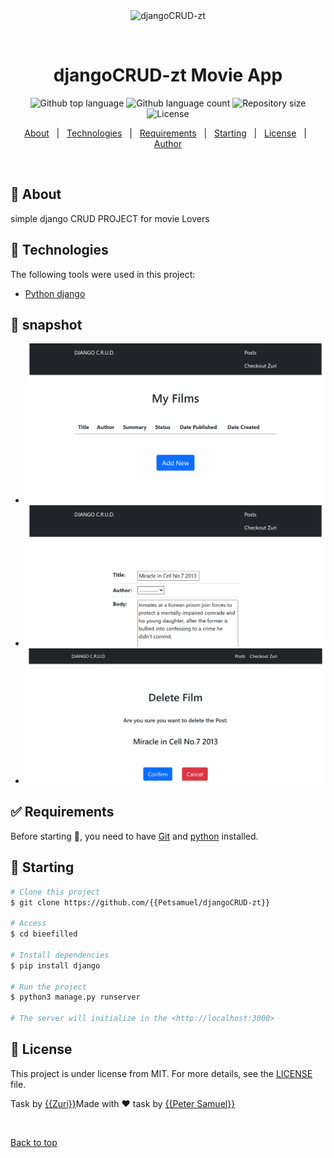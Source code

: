 <div align="center" id="top">
  <img src="./.github/app.gif" alt="djangoCRUD-zt" />

  &#xa0;

</div>

<h1 align="center">djangoCRUD-zt Movie App</h1>

<p align="center">
  <img alt="Github top language" src="https://img.shields.io/github/languages/top/{{Petsamuel/djangoCRUD-zt}}/zuri?color=56BEB8">

  <img alt="Github language count" src="https://img.shields.io/github/languages/count/{{Petsamuel/djangoCRUD-zt}}/zuri?color=56BEB8">

  <img alt="Repository size" src="https://img.shields.io/github/repo-size/{{Petsamuel/djangoCRUD-zt}}/zuri?color=56BEB8">

  <img alt="License" src="https://img.shields.io/github/license/{{Petsamuel}}/zuri?color=56BEB8">
</p>

<!-- Status -->

<p align="center">
  <a href="#dart-about">About</a> &#xa0; | &#xa0;
  <a href="#rocket-technologies">Technologies</a> &#xa0; | &#xa0;
  <a href="#white_check_mark-requirements">Requirements</a> &#xa0; | &#xa0;
  <a href="#checkered_flag-starting">Starting</a> &#xa0; | &#xa0;
  <a href="#memo-license">License</a> &#xa0; | &#xa0;
  <a href="https://github.com/{{Petsamuel}}" target="_blank">Author</a>
</p>

<br>

## :dart: About ##

simple django CRUD PROJECT for movie Lovers

## :rocket: Technologies ##

The following tools were used in this project:

- [Python django](https://www.python.org/)

## :checkered_flag: snapshot ##

- ![list](./127.0.0.1_8000_blog_.png)
- ![post](./127.0.0.1_8000_blog_create_.png)
- ![delete](./127.0.0.1_8000_blog_delete_miracle-in-cell-no7-2013%20(1).png)

## :white_check_mark: Requirements ##

Before starting :checkered_flag:, you need to have [Git](https://git-scm.com) and [python](https://python.org/) installed.

## :checkered_flag: Starting ##

```bash
# Clone this project
$ git clone https://github.com/{{Petsamuel/djangoCRUD-zt}}

# Access
$ cd bieefilled

# Install dependencies
$ pip install django

# Run the project
$ python3 manage.py runserver

# The server will initialize in the <http://localhost:3000>
```

## :memo: License ##

This project is under license from MIT. For more details, see the [LICENSE](LICENSE.md) file.

Task by <a href="https://zuri.team/" target="_blank">{{Zuri}}</a>Made with :heart: task by <a href="https://github.com/{{YOUR_GITHUB_USERNAME}}" target="_blank">{{Peter Samuel}}</a>

&#xa0;

<a href="#top">Back to top</a>
